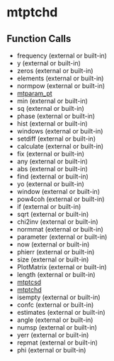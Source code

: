 # mtptchd

## Function Calls
- frequency  (external or built-in)
- y (external or built-in)
- zeros (external or built-in)
- elements  (external or built-in)
- normpow (external or built-in)
- [mtparam_pt](mtparam_pt.md)
- min (external or built-in)
- sq (external or built-in)
- phase  (external or built-in)
- hist (external or built-in)
- windows  (external or built-in)
- setdiff (external or built-in)
- calculate  (external or built-in)
- fix (external or built-in)
- any (external or built-in)
- abs (external or built-in)
- find (external or built-in)
- yo (external or built-in)
- window  (external or built-in)
- pow4coh (external or built-in)
- if  (external or built-in)
- sqrt (external or built-in)
- chi2inv (external or built-in)
- normmat (external or built-in)
- parameter  (external or built-in)
- now  (external or built-in)
- phierr (external or built-in)
- size (external or built-in)
- PlotMatrix (external or built-in)
- length (external or built-in)
- [mtptcsd](mtptcsd.md)
- [mtptchd](mtptchd.md)
- isempty (external or built-in)
- confc (external or built-in)
- estimates  (external or built-in)
- angle (external or built-in)
- numsp (external or built-in)
- yerr (external or built-in)
- repmat (external or built-in)
- phi (external or built-in)
